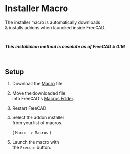 
# Installer Macro

The installer macro is automatically downloads  
& installs  addons when launched inside FreeCAD.

<br/>

***This installation method is obsolute as of FreeCAD ≥ 0.16***

<br/>

## Setup

1.  Download the [Macro] file.

2.  Move the downloaded file  
    into FreeCAD's [Macros Folder].

3.  Restart FreeCAD

4.  Select the addon installer  
    from your list of macros.

    ( `Macro -> Macros` )

5.  Launch the macro with  
    the `Execute` button.

<br/>

<!----------------------------------------------------------------------------->

[Macros Folder]: https://wiki.freecad.org/How_to_install_macros#Macros_directory
[Macro]: https://raw.githubusercontent.com/FreeCAD/FreeCAD-addons/da3cb72c54f94430e9afd8200b48f4f2f6ac7c8c/addons_installer.FCMacro